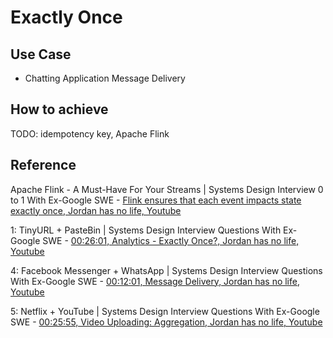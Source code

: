 # Exactly Once

## Use Case

- Chatting Application Message Delivery

## How to achieve

TODO: idempotency key, Apache Flink

## Reference

Apache Flink - A Must-Have For Your Streams | Systems Design Interview 0 to 1 With Ex-Google SWE - [Flink ensures that each event impacts state exactly once, Jordan has no life, Youtube](https://youtu.be/fYO5-6Owt0w?si=9Rn0PLQljBpIn5HI&t=302)

1: TinyURL + PasteBin | Systems Design Interview Questions With Ex-Google SWE - [00:26:01, Analytics - Exactly Once?, Jordan has no life, Youtube](https://youtu.be/5V6Lam8GZo4?si=1GyowVhITb9I6gAg&t=1561)

4: Facebook Messenger + WhatsApp | Systems Design Interview Questions With Ex-Google SWE - [00:12:01, Message Delivery, Jordan has no life, Youtube](https://youtu.be/-3Ge8EooS3g?si=yb_g91h_G4tT53wD&t=721)

5: Netflix + YouTube | Systems Design Interview Questions With Ex-Google SWE - [00:25:55, Video Uploading: Aggregation, Jordan has no life, Youtube](https://youtu.be/43bB7oSn190?si=5BV9Z98-XiCSW7nB&t=1555)
